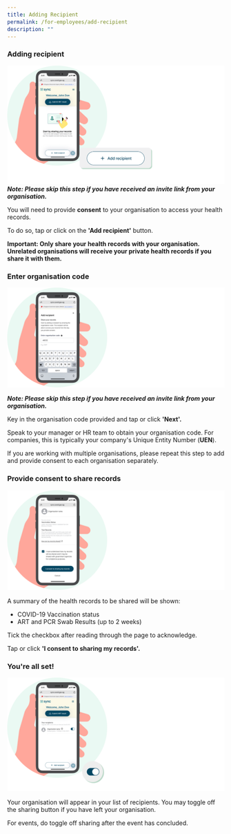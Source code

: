 ```yaml
---
title: Adding Recipient
permalink: /for-employees/add-recipient
description: ""
---
```

### **Adding recipient**
![Alt text for image on Isomer site](/images/guide/Add%20recipient.png)
***Note: Please skip this step if you have received an invite link from your organisation.***

You will need to provide **consent** to your organisation to access your health records.

To do so, tap or click on the **'Add recipient'** button.

**Important:
Only share your health records with your organisation. Unrelated organisations will receive your private health records if you share it with them.**


### **Enter organisation code**
![Alt text for image on Isomer site](/images/guide/Enter%20code.png)

***Note: Please skip this step if you have received an invite link from your organisation.***

Key in the organisation code provided and tap or click **'Next'.** 

Speak to your manager or HR team to obtain your organisation code. For companies, this is typically your company's Unique Entity Number (**UEN**).

If you are working with multiple organisations, please repeat this step to add and provide consent to each organisation separately.

### **Provide consent to share records**
![Alt text for image on Isomer site](/images/guide/Consent.png)

A summary of the health records to be shared will be shown:
* COVID-19 Vaccination status 
* ART and PCR Swab Results (up to 2 weeks)

Tick the checkbox after reading through the page to acknowledge.

Tap or click  **'I consent to sharing my records'.**



### **You're all set!**
![Alt text for image on Isomer site](/images/guide/Toggle%20on.png)

Your organisation will appear in your list of recipients. You may toggle off the sharing button if you have left your organisation. 

For events, do toggle off sharing after the event has concluded.
